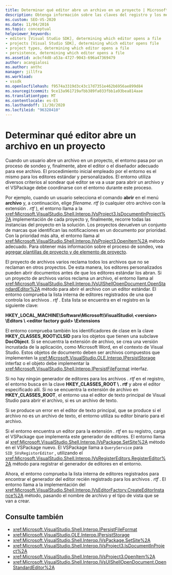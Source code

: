 ```yaml
---
title: Determinar qué editor abre un archivo en un proyecto | Microsoft Docs
description: Obtenga información sobre las claves del registro y los métodos del SDK de Visual Studio que usa Visual Studio para determinar qué editor abre un archivo en un proyecto.
ms.custom: SEO-VS-2020
ms.date: 11/04/2016
ms.topic: conceptual
helpviewer_keywords:
- editors [Visual Studio SDK], determining which editor opens a file
- projects [Visual Studio SDK], determining which editor opens file
- project types, determining which editor opens a file
- persistence, determining which editor opens a file
ms.assetid: acbcf4d8-a53a-4727-9043-696a47369479
author: acangialosi
ms.author: anthc
manager: jillfra
ms.workload:
- vssdk
ms.openlocfilehash: f9574a3319d3c43c17d7351e462b6956ae899d84
ms.sourcegitcommit: 9ce13a961719afbb389fa033fbb1a93bea814aae
ms.translationtype: MT
ms.contentlocale: es-ES
ms.lasthandoff: 11/30/2020
ms.locfileid: "96328410"
---
```

# <a name="determine-which-editor-opens-a-file-in-a-project"></a>Determinar qué editor abre un archivo en un proyecto
Cuando un usuario abre un archivo en un proyecto, el entorno pasa por un proceso de sondeo y, finalmente, abre el editor o el diseñador adecuado para ese archivo. El procedimiento inicial empleado por el entorno es el mismo para los editores estándar y personalizados. El entorno utiliza diversos criterios al sondear qué editor se va a usar para abrir un archivo y el VSPackage debe coordinarse con el entorno durante este proceso.

 Por ejemplo, cuando un usuario selecciona el comando **abrir** en el menú **archivo** y, a continuación, elige *filename. rtf* (o cualquier otro archivo con la extensión *. rtf* ), el entorno llama a la <xref:Microsoft.VisualStudio.Shell.Interop.IVsProject3.IsDocumentInProject%2A> implementación de cada proyecto y, finalmente, recorre todas las instancias del proyecto en la solución. Los proyectos devuelven un conjunto de marcas que identifican las notificaciones en un documento por prioridad. Con la prioridad más alta, el entorno llama al <xref:Microsoft.VisualStudio.Shell.Interop.IVsProject3.OpenItem%2A> método adecuado. Para obtener más información sobre el proceso de sondeo, vea [agregar plantillas de proyecto y de elemento de proyecto](../../extensibility/internals/adding-project-and-project-item-templates.md).

 El proyecto de archivos varios reclama todos los archivos que no se reclaman en otros proyectos. De esta manera, los editores personalizados pueden abrir documentos antes de que los editores estándar los abran. Si un proyecto de archivos varios reclama un archivo, el entorno llama al <xref:Microsoft.VisualStudio.Shell.Interop.IVsUIShellOpenDocument.OpenStandardEditor%2A> método para abrir el archivo con un editor estándar. El entorno comprueba la lista interna de editores registrados de una que controla los archivos *. rtf* . Esta lista se encuentra en el registro en la siguiente clave:

 **HKEY_LOCAL_MACHINE\Software\Microsoft\VisualStudio\\ \<version> \Editors \\ \<editor factory guid> \Extensions**

 El entorno comprueba también los identificadores de clase en la clave **HKEY_CLASSES_ROOT\CLSID** para los objetos que tienen una subclave **DocObject**. Si se encuentra la extensión de archivo, se crea una versión incrustada de la aplicación, como Microsoft Word, en el contexto de Visual Studio. Estos objetos de documento deben ser archivos compuestos que implementen la <xref:Microsoft.VisualStudio.OLE.Interop.IPersistStorage> interfaz o el objeto debe implementar la <xref:Microsoft.VisualStudio.Shell.Interop.IPersistFileFormat> interfaz.

 Si no hay ningún generador de editores para los archivos *. rtf* en el registro, el entorno busca en la clave **HKEY_CLASSES_ROOT \\ . rtf** y abre el editor especificado allí. Si no se encuentra la extensión de archivo en **HKEY_CLASSES_ROOT**, el entorno usa el editor de texto principal de Visual Studio para abrir el archivo, si es un archivo de texto.

 Si se produce un error en el editor de texto principal, que se produce si el archivo no es un archivo de texto, el entorno utiliza su editor binario para el archivo.

 Si el entorno encuentra un editor para la extensión *. rtf* en su registro, carga el VSPackage que implementa este generador de editores. El entorno llama al <xref:Microsoft.VisualStudio.Shell.Interop.IVsPackage.SetSite%2A> método en el VSPackage nuevo. El VSPackage llama a `QueryService` para `SID_SVsRegistorEditor` , utilizando el <xref:Microsoft.VisualStudio.Shell.Interop.IVsRegisterEditors.RegisterEditor%2A> método para registrar el generador de editores en el entorno.

 Ahora, el entorno comprueba la lista interna de editores registrados para encontrar el generador del editor recién registrado para los archivos *. rtf* . El entorno llama a la implementación del <xref:Microsoft.VisualStudio.Shell.Interop.IVsEditorFactory.CreateEditorInstance%2A> método, pasando el nombre de archivo y el tipo de vista que se van a crear.

## <a name="see-also"></a>Consulte también
- <xref:Microsoft.VisualStudio.Shell.Interop.IPersistFileFormat>
- <xref:Microsoft.VisualStudio.OLE.Interop.IPersistStorage>
- <xref:Microsoft.VisualStudio.Shell.Interop.IVsPackage.SetSite%2A>
- <xref:Microsoft.VisualStudio.Shell.Interop.IVsProject3.IsDocumentInProject%2A>
- <xref:Microsoft.VisualStudio.Shell.Interop.IVsProject3.OpenItem%2A>
- <xref:Microsoft.VisualStudio.Shell.Interop.IVsUIShellOpenDocument.OpenStandardEditor%2A>
